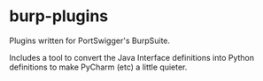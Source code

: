 burp-plugins
============

Plugins written for PortSwigger's BurpSuite.

Includes a tool to convert the Java Interface definitions into Python definitions
to make PyCharm (etc) a little quieter.
